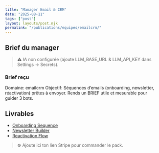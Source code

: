 ```yaml
---
title: "Manager Email & CRM"
date: "2025-08-11"
tags: ["post"]
layout: layouts/post.njk
permalink: "/publications/equipes/emailcrm/"
---
```

## Brief du manager

> ⚠️ IA non configurée (ajoute LLM_BASE_URL & LLM_API_KEY dans Settings → Secrets).

### Brief reçu
Domaine: emailcrm
Objectif: Séquences d’emails (onboarding, newsletter, réactivation) prêtes à envoyer.
Rends un BRIEF utile et mesurable pour guider 3 bots.

## Livrables
- [Onboarding Sequence](/publications/equipes/emailcrm/onboarding/)
- [Newsletter Builder](/publications/equipes/emailcrm/newsletter/)
- [Reactivation Flow](/publications/equipes/emailcrm/reactivation/)

> ⚙️ Ajoute ici ton lien Stripe pour commander le pack.
